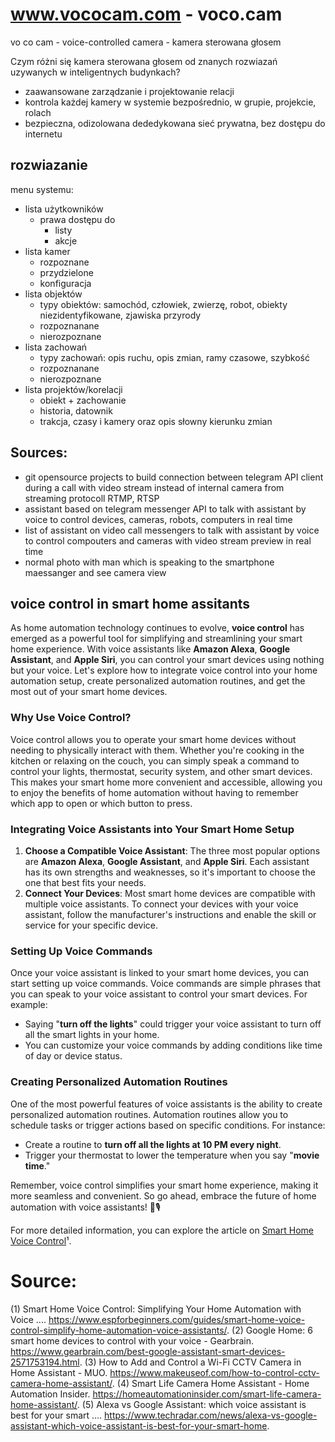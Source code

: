 # www.vococam.com - voco.cam 

vo co cam - voice-controlled camera - kamera sterowana głosem

Czym różni się kamera sterowana głosem od znanych rozwiazań uzywanych w inteligentnych budynkach?

+ zaawansowane zarządzanie i projektowanie relacji
+ kontrola każdej kamery w systemie bezpośrednio, w grupie, projekcie, rolach
+ bezpieczna, odizolowana dededykowana sieć prywatna, bez dostępu do internetu
  

## rozwiazanie

menu systemu:

+ lista użytkowników
  + prawa dostępu do
    + listy
    + akcje    
+ lista kamer
  + rozpoznane
  + przydzielone
  + konfiguracja 
+ lista objektów
  + typy obiektów: samochód, człowiek, zwierzę, robot, obiekty niezidentyfikowane, zjawiska przyrody
  + rozpoznanane
  + nierozpoznane
+ lista zachowań
  + typy zachowań: opis ruchu, opis zmian, ramy czasowe, szybkość
  + rozpoznanane
  + nierozpoznane
+ lista projektów/korelacji
  + obiekt + zachowanie
  + historia, datownik
  + trakcja, czasy i kamery oraz opis słowny kierunku zmian
    

## Sources:

+ git opensource projects to build connection between telegram API client during a call with video stream instead of internal camera from streaming protocoll RTMP, RTSP
+ assistant based on telegram messenger API to talk with assistant by voice to control devices, cameras, robots, computers in real time
+ list of assistant on video call messengers to talk with assistant by voice to control compouters and cameras with video stream preview in real time
+ normal photo with man which is speaking to the smartphone maessanger and see camera view

## voice control in smart home assitants

As home automation technology continues to evolve, **voice control** has emerged as a powerful tool for simplifying and streamlining your smart home experience. With voice assistants like **Amazon Alexa**, **Google Assistant**, and **Apple Siri**, you can control your smart devices using nothing but your voice. Let's explore how to integrate voice control into your home automation setup, create personalized automation routines, and get the most out of your smart home devices.

### Why Use Voice Control?
Voice control allows you to operate your smart home devices without needing to physically interact with them. Whether you're cooking in the kitchen or relaxing on the couch, you can simply speak a command to control your lights, thermostat, security system, and other smart devices. This makes your smart home more convenient and accessible, allowing you to enjoy the benefits of home automation without having to remember which app to open or which button to press.

### Integrating Voice Assistants into Your Smart Home Setup
1. **Choose a Compatible Voice Assistant**: The three most popular options are **Amazon Alexa**, **Google Assistant**, and **Apple Siri**. Each assistant has its own strengths and weaknesses, so it's important to choose the one that best fits your needs.
2. **Connect Your Devices**: Most smart home devices are compatible with multiple voice assistants. To connect your devices with your voice assistant, follow the manufacturer's instructions and enable the skill or service for your specific device.

### Setting Up Voice Commands
Once your voice assistant is linked to your smart home devices, you can start setting up voice commands. Voice commands are simple phrases that you can speak to your voice assistant to control your smart devices. For example:
- Saying "**turn off the lights**" could trigger your voice assistant to turn off all the smart lights in your home.
- You can customize your voice commands by adding conditions like time of day or device status.

### Creating Personalized Automation Routines
One of the most powerful features of voice assistants is the ability to create personalized automation routines. Automation routines allow you to schedule tasks or trigger actions based on specific conditions. For instance:
- Create a routine to **turn off all the lights at 10 PM every night**.
- Trigger your thermostat to lower the temperature when you say "**movie time**."

Remember, voice control simplifies your smart home experience, making it more seamless and convenient. So go ahead, embrace the future of home automation with voice assistants! 🏡🎙️

For more detailed information, you can explore the article on [Smart Home Voice Control](https://www.espforbeginners.com/guides/smart-home-voice-control-simplify-home-automation-voice-assistants/)¹.

# Source:
(1) Smart Home Voice Control: Simplifying Your Home Automation with Voice .... https://www.espforbeginners.com/guides/smart-home-voice-control-simplify-home-automation-voice-assistants/.
(2) Google Home: 6 smart home devices to control with your voice - Gearbrain. https://www.gearbrain.com/best-google-assistant-smart-devices-2571753194.html.
(3) How to Add and Control a Wi-Fi CCTV Camera in Home Assistant - MUO. https://www.makeuseof.com/how-to-control-cctv-camera-home-assistant/.
(4) Smart Life Camera Home Assistant - Home Automation Insider. https://homeautomationinsider.com/smart-life-camera-home-assistant/.
(5) Alexa vs Google Assistant: which voice assistant is best for your smart .... https://www.techradar.com/news/alexa-vs-google-assistant-which-voice-assistant-is-best-for-your-smart-home.




